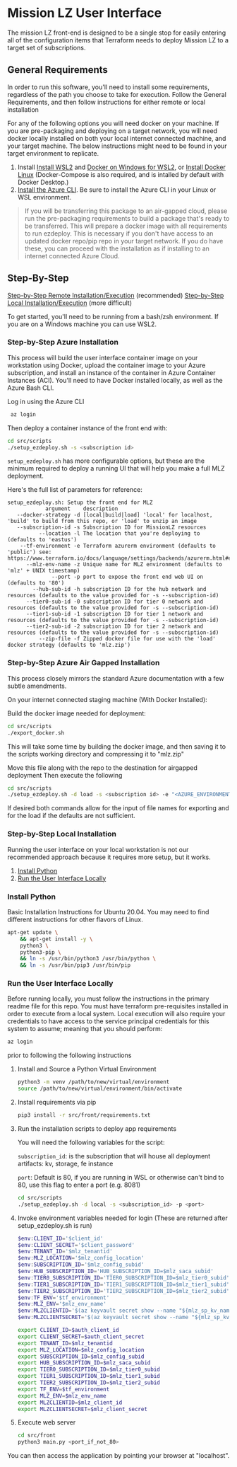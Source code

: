# Mission LZ User Interface

The mission LZ front-end is designed to be a single stop for easily entering all of the configuration items that Terraform needs to deploy Mission LZ to a target set of subscriptions.

## General Requirements

In order to run this software, you'll need to install some requirements, regardless of the path you choose to take for execution. Follow the General Requirements, and then follow instructions for either remote or local installation

For any of the following options you will need docker on your machine. If you are pre-packaging and deploying on a target network, you will need docker locally installed on both your local internet connected machine, and your target machine.  The below instructions might need to be found in your target environment to replicate.

1. Install [Install WSL2](https://docs.microsoft.com/en-us/windows/wsl/install-win10) and [Docker on Windows for WSL2](https://docs.microsoft.com/en-us/windows/wsl/tutorials/wsl-containers), or [Install Docker Linux](https://docs.docker.com/engine/install/ubuntu) (Docker-Compose is also required, and is intalled by default with Docker Desktop.)
1. [Install the Azure CLI](https://docs.microsoft.com/en-us/cli/azure/install-azure-cli). Be sure to install the Azure CLI in your Linux or WSL environment.

> If you will be transferring this package to an air-gapped cloud, please run the pre-packaging requirements to build a package that's ready to be transferred. This will prepare a docker image with all requirements to run ezdeploy. This is necessary if you don't have access to an updated docker repo/pip repo in your target network.  If you do have these, you can proceed with the installation as if installing to an internet connected Azure Cloud.

## Step-By-Step

[Step-by-Step Remote Installation/Execution](#Step-by-Step-Azure-Installation) (recommended)
[Step-by-Step Local Installation/Execution](#Step-by-Step-Local-Installation) (more difficult)

To get started, you'll need to be running from a bash/zsh environment. If you are on a Windows machine you can use WSL2.

### Step-by-Step Azure Installation

This process will build the user interface container image on your workstation using Docker, upload the container image to your Azure subscription, and install an instance of the container in Azure Container Instances (ACI). You'll need to have Docker installed locally, as well as the Azure Bash CLI.

Log in using the Azure CLI

```BASH
 az login
```

Then deploy a container instance of the front end with:

```BASH
cd src/scripts
./setup_ezdeploy.sh -s <subscription id>
```

`setup_ezdeploy.sh` has more configurable options, but these are the minimum required to deploy a running UI that will help you make a full MLZ deployment.

Here's the full list of parameters for reference:

```plaintext
setup_ezdeploy.sh: Setup the front end for MLZ
            argument    description
   --docker-strategy -d [local|build|load] 'local' for localhost, 'build' to build from this repo, or 'load' to unzip an image
   --subscription-id -s Subscription ID for MissionLZ resources
          --location -l The location that you're deploying to (defaults to 'eastus')
    --tf-environment -e Terraform azurerm environment (defaults to 'public') see: https://www.terraform.io/docs/language/settings/backends/azurerm.html#environment
      --mlz-env-name -z Unique name for MLZ environment (defaults to 'mlz' + UNIX timestamp)
              --port -p port to expose the front end web UI on (defaults to '80')
        --hub-sub-id -h subscription ID for the hub network and resources (defaults to the value provided for -s --subscription-id)
      --tier0-sub-id -0 subscription ID for tier 0 network and resources (defaults to the value provided for -s --subscription-id)
      --tier1-sub-id -1 subscription ID for tier 1 network and resources (defaults to the value provided for -s --subscription-id)
      --tier2-sub-id -2 subscription ID for tier 2 network and resources (defaults to the value provided for -s --subscription-id)
          --zip-file -f Zipped docker file for use with the 'load' docker strategy (defaults to 'mlz.zip')
```

### Step-by-Step Azure Air Gapped Installation

This process closely mirrors the standard Azure documentation with a few subtle amendments.

On your internet connected staging machine (With Docker Installed):

Build the docker image needed for deployment:

```BASH
cd src/scripts
./export_docker.sh
```

This will take some time by building the docker image, and then saving it to the scripts working directory and compressing it to "mlz.zip"

Move this file along with the repo to the destination for airgapped deployment Then execute the following

```BASH
cd src/scripts
./setup_ezdeploy.sh -d load -s <subscription id> -e "<AZURE_ENVIRONMENT>" -l "<AZURE_LOCATION>"
```

If desired both commands allow for the input of file names for exporting and for the load if the defaults are not sufficient.

### Step-by-Step Local Installation

Running the user interface on your local workstation is not our recommended approach because it requires more setup, but it works.

1. [Install Python](#Install-Python)
1. [Run the User Interface Locally](#Run-the-User-Interface-Locally)

### Install Python

Basic Installation Instructions for Ubuntu 20.04.   You may need to find different instructions for other flavors of Linux.

```BASH
apt-get update \
    && apt-get install -y \
    python3 \
    python3-pip \
    && ln -s /usr/bin/python3 /usr/bin/python \
    && ln -s /usr/bin/pip3 /usr/bin/pip
```

### Run the User Interface Locally

Before running locally, you must follow the instructions in the primary readme file for this repo.  You must have terraform pre-requisites installed in order to execute from a local system. Local execution will also require your credentials to have access to the service principal credentials for this system to assume; meaning that you should perform:

```bash
az login
```

prior to following the following instructions

1. Install and Source a Python Virtual Environment

    ```bash
    python3 -m venv /path/to/new/virtual/environment
    source /path/to/new/virtual/environment/bin/activate
    ```

1. Install requirements via pip

    ```bash
    pip3 install -r src/front/requirements.txt
    ```

1. Run the installation scripts to deploy app requirements

    You will need the following variables for the script:

    `subscription_id`: is the subscription that will house all deployment artifacts: kv, storage, fe instance

    `port`:  Default is 80, if you are running in WSL or otherwise can't bind to 80, use this flag to enter a port (e.g. 8081)

    ```bash
    cd src/scripts
    ./setup_ezdeploy.sh -d local -s <subscription_id> -p <port>
    ```

1. Invoke environment variables needed for login (These are returned after setup_ezdeploy.sh is run)

    ```powershell
    $env:CLIENT_ID='$client_id'
    $env:CLIENT_SECRET='$client_password'
    $env:TENANT_ID='$mlz_tenantid'
    $env:MLZ_LOCATION='$mlz_config_location'
    $env:SUBSCRIPTION_ID='$mlz_config_subid'
    $env:HUB_SUBSCRIPTION_ID='HUB_SUBSCRIPTION_ID=$mlz_saca_subid'
    $env:TIER0_SUBSCRIPTION_ID='TIER0_SUBSCRIPTION_ID=$mlz_tier0_subid'
    $env:TIER1_SUBSCRIPTION_ID='TIER1_SUBSCRIPTION_ID=$mlz_tier1_subid'
    $env:TIER2_SUBSCRIPTION_ID='TIER2_SUBSCRIPTION_ID=$mlz_tier2_subid'
    $env:TF_ENV='$tf_environment'
    $env:MLZ_ENV='$mlz_env_name'
    $env:MLZCLIENTID='$(az keyvault secret show --name "${mlz_sp_kv_name}" --vault-name "${mlz_kv_name}" --query value --output tsv)'
    $env:MLZCLIENTSECRET='$(az keyvault secret show --name "${mlz_sp_kv_password}" --vault-name "${mlz_kv_name}" --query value --output tsv)'
    ```

    ```bash
    export CLIENT_ID=$auth_client_id
    export CLIENT_SECRET=$auth_client_secret
    export TENANT_ID=$mlz_tenantid
    export MLZ_LOCATION=$mlz_config_location
    export SUBSCRIPTION_ID=$mlz_config_subid
    export HUB_SUBSCRIPTION_ID=$mlz_saca_subid
    export TIER0_SUBSCRIPTION_ID=$mlz_tier0_subid
    export TIER1_SUBSCRIPTION_ID=$mlz_tier1_subid
    export TIER2_SUBSCRIPTION_ID=$mlz_tier2_subid
    export TF_ENV=$tf_environment
    export MLZ_ENV=$mlz_env_name
    export MLZCLIENTID=$mlz_client_id
    export MLZCLIENTSECRET=$mlz_client_secret
    ```

1. Execute web server

    ```bash
    cd src/front
    python3 main.py <port_if_not_80>
    ```

You can then access the application by pointing your browser at "localhost".
